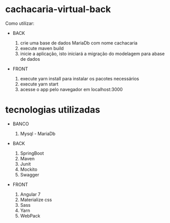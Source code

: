 # cachacaria-virtual-back
Como utilizar:
   
 - BACK
   1. crie uma base de dados MariaDb com nome cachacaria
   2. execute maven build
   3. inicie a aplicação, isto iniciará a migração do modelagem para abase de dados 
   
 - FRONT 
   1. execute yarn install para instalar os pacotes necessários
   2. execute yarn start
   3. acesse o app pelo navegador em localhost:3000
    
 
 # tecnologias utilizadas
 - BANCO
   1. Mysql - MariaDb
   
 - BACK
   1. SpringBoot
   2. Maven
   3. Junit
   4. Mockito
   5. Swagger
   
 - FRONT
   1. Angular 7
   2. Materialize css
   3. Sass
   4. Yarn 
   5. WebPack
    
